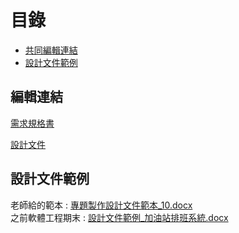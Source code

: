 # 目錄
- [共同編輯連結](#編輯連結)
- [設計文件範例](#設計文件範例)

## 編輯連結
[需求規格書](https://gksuedutw-my.sharepoint.com/:p:/r/personal/s108000389_g_ksu_edu_tw/_layouts/15/Doc.aspx?sourcedoc=%7B7D9EF8DF-9EE8-4C3A-8ABB-F78964365695%7D&file=%E5%AE%B9%E5%99%A8%E5%8C%96CTFd%E5%B9%B3%E5%8F%B0_%E5%B0%88%E9%A1%8C%E5%A0%B1%E5%91%8A.pptx&action=edit&mobileredirect=true&DefaultItemOpen=1&login_hint=s108000389%40g.ksu.edu.tw&ct=1654181910771&wdOrigin=OFFICECOM-WEB.MAIN.EDGEWORTH&cid=213585d0-654f-4424-8ed4-b18a25ca41e1)

[設計文件](https://gksuedutw-my.sharepoint.com/:w:/r/personal/s108000389_g_ksu_edu_tw/_layouts/15/Doc.aspx?sourcedoc=%7B4A68DDC5-A83A-4B95-AF86-F6E93645D9C8%7D&file=%E5%B0%88%E9%A1%8C%E8%A3%BD%E4%BD%9C%E8%A8%AD%E8%A8%88%E6%96%87%E4%BB%B6.docx&action=default&mobileredirect=true&DefaultItemOpen=1&login_hint=s108000389%40g.ksu.edu.tw&ct=1654180680983&wdOrigin=OFFICECOM-WEB.MAIN.EDGEWORTH&cid=b6a942d8-20d1-4a4d-947b-003f6b8b4333)

## 設計文件範例
老師給的範本 :
[專題製作設計文件範本_10.docx](https://github.com/s108000389/File-temporary-storage/files/8825047/_10.docx)  
之前軟體工程期末 : 
[設計文件範例_加油站排班系統.docx](https://github.com/s108000389/File-temporary-storage/files/8825059/_.docx)

